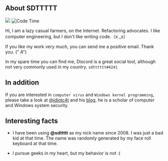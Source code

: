 ## About SDTTTTT

[![](https://img.shields.io/discord/828070178897133638)](https://discord.gg/wwZyJ3Etwt)
![Code Time](https://img.shields.io/endpoint?style=social&url=https://codetime-api.datreks.com/badge/1465?logoColor=dark%26project=%26recentMS=1296000000%26showProject=false)

Hi, I am a lazy casual farmers, on the Internet. Refactoring advocates. 
I like computer engineering, but I don't like writing code.（x _x）

If you like my work very much, you can send me a positive email. Thank you. (" A")

In my spare time you can find me, Discord is a great social tool, although not very commonly used in my country. `sdtttttt#4241`

## In addition

If you are interested in `computer virus` and `Windows kernel programming`, please take a look at [@idiotc4t](https://github.com/idiotc4t) and his [blog](https://idiotc4t.gitbook.io/), he is a scholar of computer and Windows system security.

## Interesting facts

* I have been using **@sdttttt** as my nick name since 2008.
I was just a bad kid at that time.
The name was randomly generated by my face roll keyboard at that time.

* I pursue geeks in my heart, but my behavior is not :(
